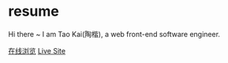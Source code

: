 # resume

Hi there ~ I am Tao Kai(陶楷), a web front-end software engineer.


[在线浏览](https://vankai.github.io/resume/) [Live Site](https://vankai.github.io/resume/index-en.html)